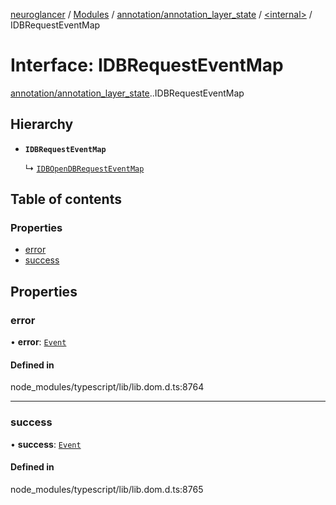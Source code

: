 [neuroglancer](../README.md) / [Modules](../modules.md) / [annotation/annotation\_layer\_state](../modules/annotation_annotation_layer_state.md) / [<internal\>](../modules/annotation_annotation_layer_state._internal_.md) / IDBRequestEventMap

# Interface: IDBRequestEventMap

[annotation/annotation_layer_state](../modules/annotation_annotation_layer_state.md).[<internal>](../modules/annotation_annotation_layer_state._internal_.md).IDBRequestEventMap

## Hierarchy

- **`IDBRequestEventMap`**

  ↳ [`IDBOpenDBRequestEventMap`](annotation_annotation_layer_state._internal_.IDBOpenDBRequestEventMap.md)

## Table of contents

### Properties

- [error](annotation_annotation_layer_state._internal_.IDBRequestEventMap.md#error)
- [success](annotation_annotation_layer_state._internal_.IDBRequestEventMap.md#success)

## Properties

### error

• **error**: [`Event`](../modules/annotation_annotation_layer_state._internal_.md#event)

#### Defined in

node_modules/typescript/lib/lib.dom.d.ts:8764

___

### success

• **success**: [`Event`](../modules/annotation_annotation_layer_state._internal_.md#event)

#### Defined in

node_modules/typescript/lib/lib.dom.d.ts:8765
